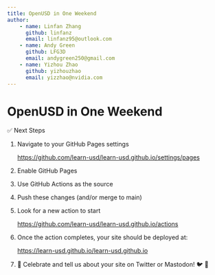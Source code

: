 ```yaml
---
title: OpenUSD in One Weekend
author: 
    - name: Linfan Zhang
      github: linfanz
      email: linfanz95@outlook.com
    - name: Andy Green
      github: LFG3D
      email: andygreen250@gmail.com
    - name: Yizhou Zhao
      github: yizhouzhao
      email: yizzhao@nvidia.com
---
```


# OpenUSD in One Weekend


✅ Next Steps

1. Navigate to your GitHub Pages settings

    https://github.com/learn-usd/learn-usd.github.io/settings/pages

2. Enable GitHub Pages
3. Use GitHub Actions as the source
4. Push these changes (and/or merge to main)
5. Look for a new action to start

    https://github.com/learn-usd/learn-usd.github.io/actions

6. Once the action completes, your site should be deployed at:

    https://learn-usd.github.io/learn-usd.github.io

7. 🎉 Celebrate and tell us about your site on Twitter or Mastodon! 🐦 🐘
